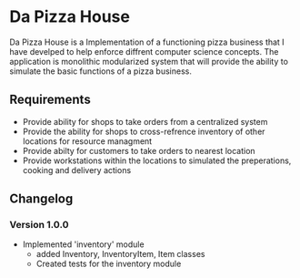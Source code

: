 # Da Pizza House

Da Pizza House is a Implementation of a functioning pizza business that I have develped to 
help enforce diffrent computer science concepts. The application is monolithic modularized 
system that will provide the ability to simulate the basic functions of a pizza business.

## Requirements
- Provide ability for shops to take orders from a centralized system 
- Provide the ability for shops to cross-refrence inventory of other locations for resource managment
- Provide abilty for customers to take orders to nearest location
- Provide workstations within the locations to simulated the preperations, cooking and delivery actions


## Changelog 
### Version 1.0.0
- Implemented 'inventory' module
    - added Inventory, InventoryItem, Item classes
    - Created tests for the inventory module